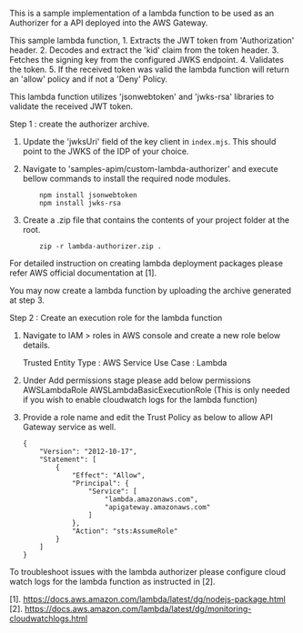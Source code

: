 This is a sample implementation of a lambda function to be used as an Authorizer for a API deployed into the AWS Gateway.

This sample lambda function,
    1. Extracts the JWT token from 'Authorization' header.
    2. Decodes and extract the 'kid' claim from the token header.
    3. Fetches the signing key from the configured JWKS endpoint.
    4. Validates the token.
    5. If the received token was valid the lambda function will return an 'allow' policy and if not a 'Deny' Policy.

This lambda function utilizes 'jsonwebtoken' and 'jwks-rsa' libraries to validate the received JWT token.

Step 1 : create the authorizer archive.

1. Update the 'jwksUri' field of the key client in `index.mjs`. This should point to the JWKS of the IDP of your choice.

2. Navigate to 'samples-apim/custom-lambda-authorizer' and execute bellow commands to install the required node modules.
    ```
        npm install jsonwebtoken
        npm install jwks-rsa
    ```
   
3. Create a .zip file that contains the contents of your project folder at the root.
    ```
        zip -r lambda-authorizer.zip .
    ```
   
For detailed instruction on creating lambda deployment packages please refer AWS official documentation at [1].

You may now create a lambda function by uploading the archive generated at step 3. 

Step 2 : Create an execution role for the lambda function

1. Navigate to IAM > roles in AWS console and create a new role below details.

    Trusted Entity Type : AWS Service
    Use Case : Lambda

2. Under Add permissions stage please add below permissions
    AWSLambdaRole
    AWSLambdaBasicExecutionRole (This is only needed if you wish to enable cloudwatch logs for the lambda function)

3. Provide a role name and edit the Trust Policy as below to allow API Gateway service as well.

    ```
    {
        "Version": "2012-10-17",
        "Statement": [
            {
                "Effect": "Allow",
                "Principal": {
                    "Service": [
                        "lambda.amazonaws.com",
                        "apigateway.amazonaws.com"
                    ]
                },
                "Action": "sts:AssumeRole"
            }
        ]
    }
    ```

To troubleshoot issues with the lambda authorizer please configure cloud watch logs for the lambda function as instructed in [2].

[1]. https://docs.aws.amazon.com/lambda/latest/dg/nodejs-package.html
[2]. https://docs.aws.amazon.com/lambda/latest/dg/monitoring-cloudwatchlogs.html